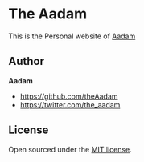 # The Aadam

This is the Personal website of [Aadam](http://theaadam.com/)


## Author

**Aadam**
- <https://github.com/theAadam>
- <https://twitter.com/the_aadam>


## License

Open sourced under the [MIT license](LICENSE.md).
